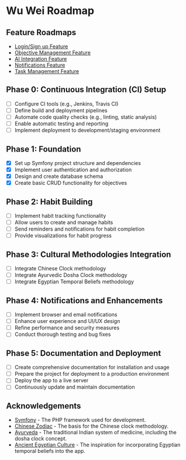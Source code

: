 # Wu Wei Roadmap

## Feature Roadmaps
- [Login/Sign up Feature](docs/login_signup_roadmap.md)
- [Objective Management Feature](docs/objective_management_roadmap.md)
- [AI Integration Feature](docs/ai_integration_roadmap.md)
- [Notifications Feature](docs/notifications_roadmap.md)
- [Task Management Feature](docs/task_management_roadmap.md)

## Phase 0: Continuous Integration (CI) Setup
- [ ] Configure CI tools (e.g., Jenkins, Travis CI)
- [ ] Define build and deployment pipelines
- [ ] Automate code quality checks (e.g., linting, static analysis)
- [ ] Enable automatic testing and reporting
- [ ] Implement deployment to development/staging environment

## Phase 1: Foundation
- [x] Set up Symfony project structure and dependencies
- [x] Implement user authentication and authorization
- [x] Design and create database schema
- [x] Create basic CRUD functionality for objectives

## Phase 2: Habit Building
- [ ] Implement habit tracking functionality
- [ ] Allow users to create and manage habits
- [ ] Send reminders and notifications for habit completion
- [ ] Provide visualizations for habit progress

## Phase 3: Cultural Methodologies Integration
- [ ] Integrate Chinese Clock methodology
- [ ] Integrate Ayurvedic Dosha Clock methodology
- [ ] Integrate Egyptian Temporal Beliefs methodology

## Phase 4: Notifications and Enhancements
- [ ] Implement browser and email notifications
- [ ] Enhance user experience and UI/UX design
- [ ] Refine performance and security measures
- [ ] Conduct thorough testing and bug fixes

## Phase 5: Documentation and Deployment
- [ ] Create comprehensive documentation for installation and usage
- [ ] Prepare the project for deployment to a production environment
- [ ] Deploy the app to a live server
- [ ] Continuously update and maintain documentation

## Acknowledgements
- [Symfony](https://symfony.com) - The PHP framework used for development.
- [Chinese Zodiac](https://en.wikipedia.org/wiki/Chinese_zodiac) - The basis for the Chinese clock methodology.
- [Ayurveda](https://en.wikipedia.org/wiki/Ayurveda) - The traditional Indian system of medicine, including the dosha clock concept.
- [Ancient Egyptian Culture](https://en.wikipedia.org/wiki/Ancient_Egypt) - The inspiration for incorporating Egyptian temporal beliefs into the app.
